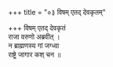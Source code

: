 +++
title = "०३ विषम् एतद् देवकृतम्"

+++
विषम् एतद् देवकृतं  
राजा वरुणो अब्रवीत् ।  
न ब्राह्मणस्य गां जग्ध्वा  
राष्ट्रे जागार कश् चन ॥